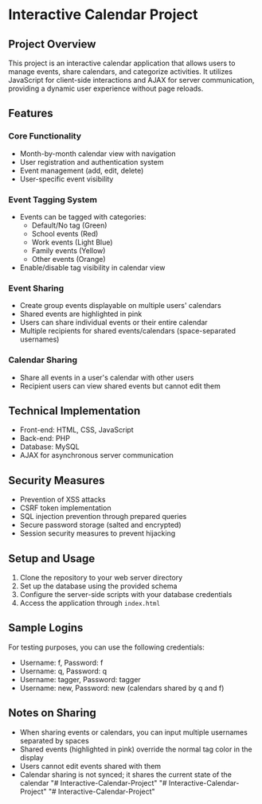 # Interactive Calendar Project

## Project Overview

This project is an interactive calendar application that allows users to manage events, share calendars, and categorize activities. It utilizes JavaScript for client-side interactions and AJAX for server communication, providing a dynamic user experience without page reloads.

## Features

### Core Functionality
- Month-by-month calendar view with navigation
- User registration and authentication system
- Event management (add, edit, delete)
- User-specific event visibility

### Event Tagging System
- Events can be tagged with categories:
  - Default/No tag (Green)
  - School events (Red)
  - Work events (Light Blue)
  - Family events (Yellow)
  - Other events (Orange)
- Enable/disable tag visibility in calendar view

### Event Sharing
- Create group events displayable on multiple users' calendars
- Shared events are highlighted in pink
- Users can share individual events or their entire calendar
- Multiple recipients for shared events/calendars (space-separated usernames)

### Calendar Sharing
- Share all events in a user's calendar with other users
- Recipient users can view shared events but cannot edit them

## Technical Implementation

- Front-end: HTML, CSS, JavaScript
- Back-end: PHP
- Database: MySQL
- AJAX for asynchronous server communication

## Security Measures
- Prevention of XSS attacks
- CSRF token implementation
- SQL injection prevention through prepared queries
- Secure password storage (salted and encrypted)
- Session security measures to prevent hijacking

## Setup and Usage

1. Clone the repository to your web server directory
2. Set up the database using the provided schema
3. Configure the server-side scripts with your database credentials
4. Access the application through `index.html`

## Sample Logins

For testing purposes, you can use the following credentials:
- Username: f, Password: f
- Username: q, Password: q
- Username: tagger, Password: tagger
- Username: new, Password: new (calendars shared by q and f)

## Notes on Sharing

- When sharing events or calendars, you can input multiple usernames separated by spaces
- Shared events (highlighted in pink) override the normal tag color in the display
- Users cannot edit events shared with them
- Calendar sharing is not synced; it shares the current state of the calendar
"# Interactive-Calendar-Project" 
"# Interactive-Calendar-Project" 
"# Interactive-Calendar-Project" 
